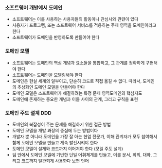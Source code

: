 ### 소프트웨어 개발에서 도메인
- 소프트웨어는 이를 사용하는 사용자들의 활동이나 관심사와 관련이 있다
- 사용자가 프로그램, 또는 소프트웨어 서비스를 적용하는 주제 영역을 도메인이라고 한다
- 소프트웨어가 도메인을 반영하도록 만들어야 한다

### 도메인 모델
- 소프트웨어는 도메인의 핵심 개념과 요소들을 통합하고, 그 관계를 정확하게 구현해야 한다 
- 소프트웨어는 도메인을 모델링해야 한다 
- 도메인은 현실 세계의 일부이고, 단순히 코드로 직접 옮길 수 없다. 따라서, 도메인의 추상화인 도메인 모델을 만들어야 한다
- 도메인 모델은 소프트웨어가 해결하려는 특정 문제 영역도메인의 핵심지도
- 도메인에 존재하는 중요한 개념과 이들 사이의 관계, 그리고 규칙을 표현

### 도메인 주도 설계 DDD
- 도메인의 복잡성이 주는 문제를 해결하기 위한 접근 방법
- 도메인 모델을 개발 과정의 중심에 두는 방법이다
- 개발자 뿐 아니라 도메인을 가장 잘 아는 현업 전문가, 이해 관계자가 모두 참여해서 함께 도메인 모델을 만들고 계속 발전시켜야 한다
- 도메인 모델이 설계와 코드까지 이어져야 한다 (모델 주도 설계)
- 팀 안에서 도메인 모델에 기반한 단일 어휘체계를 만들고, 이를 문서, 회의, 대화, 그리고 코드까지 일관되게 사용한다 보편 언어